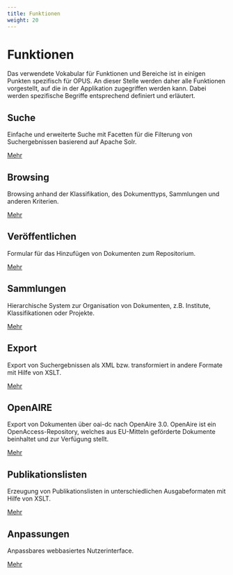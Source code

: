 ```yaml
---
title: Funktionen
weight: 20
---
```


# Funktionen

Das verwendete Vokabular für Funktionen und Bereiche ist in einigen Punkten spezifisch für OPUS.
An dieser Stelle werden daher alle Funktionen vorgestellt, auf die in der Applikation zugegriffen
werden kann. Dabei werden spezifische Begriffe entsprechend definiert und erläutert.

## Suche

Einfache und erweiterte Suche mit Facetten für die Filterung von Suchergebnissen basierend auf Apache Solr.

[Mehr](search.html)

## Browsing

Browsing anhand der Klassifikation, des Dokumenttyps, Sammlungen und anderen Kriterien.

[Mehr](browsing.html)

## Veröffentlichen

Formular für das Hinzufügen von Dokumenten zum Repositorium.

[Mehr](publish.html)

## Sammlungen

Hierarchische System zur Organisation von Dokumenten, z.B. Institute, Klassifikationen oder Projekte.

[Mehr](collections.html)

## Export

Export von Suchergebnissen als XML bzw. transformiert in andere Formate mit Hilfe von XSLT.

[Mehr](export.html)

## OpenAIRE

Export von Dokumenten über oai-dc nach OpenAire 3.0. OpenAire ist ein OpenAccess-Repository, welches aus EU-Mitteln
geförderte Dokumente beinhaltet und zur Verfügung stellt.

[Mehr](openaire.html)

## Publikationslisten

Erzeugung von Publikationslisten in unterschiedlichen Ausgabeformaten mit Hilfe von XSLT.

[Mehr](publist.html)

## Anpassungen

Anpassbares webbasiertes Nutzerinterface.

[Mehr](customization.html)
